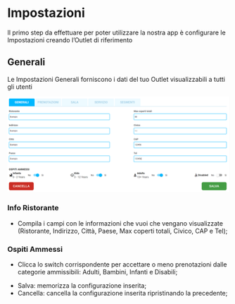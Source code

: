 # Impostazioni

Il primo step da effettuare per poter utilizzare la nostra app è configurare le Impostazioni creando l’Outlet di riferimento

## Generali

Le Impostazioni Generali forniscono i dati del tuo Outlet visualizzabili a tutti gli utenti

![Generali](../../assets/img/imgSettings/Generali.png#generali)

### Info Ristorante

* Compila i campi con le informazioni che vuoi che vengano visualizzate (Ristorante, Indirizzo, Città, Paese, Max coperti totali, Civico, CAP e Tel);

### Ospiti Ammessi

* Clicca lo switch corrispondente per accettare o meno prenotazioni dalle categorie ammissibili: Adulti, Bambini, Infanti e Disabili;

* <div>Salva: memorizza la configurazione inserita;</div>

* <div>Cancella: cancella la configurazione inserita ripristinando la precedente;</div>
